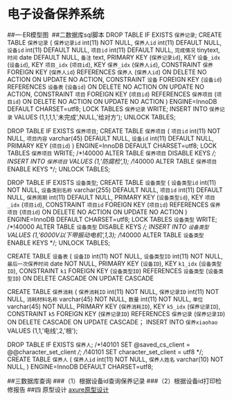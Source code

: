 # 电子设备保养系统
##一·ER模型图
![]()
##二数据库sql脚本
DROP TABLE IF EXISTS `保养记录`;
CREATE TABLE `保养记录` (
  `保养记录id` int(11) NOT NULL,
  `保养人id` int(11) DEFAULT NULL,
  `设备id` int(11) DEFAULT NULL,
  `项目id` int(11) DEFAULT NULL,
  `完成情况` tinytext,
  `时间` date DEFAULT NULL,
  `备注` text,
  PRIMARY KEY (`保养记录id`),
  KEY `设备_idx` (`设备id`),
  KEY `项目_idx` (`项目id`),
  KEY `保养_idx` (`保养人id`),
  CONSTRAINT `保养` FOREIGN KEY (`保养人id`) REFERENCES `保养人` (`保养人id`) ON DELETE NO ACTION ON UPDATE NO ACTION,
  CONSTRAINT `设备` FOREIGN KEY (`设备id`) REFERENCES `设备表` (`设备id`) ON DELETE NO ACTION ON UPDATE NO ACTION,
  CONSTRAINT `项目` FOREIGN KEY (`项目id`) REFERENCES `保养项目` (`项目id`) ON DELETE NO ACTION ON UPDATE NO ACTION
) ENGINE=InnoDB DEFAULT CHARSET=utf8;
LOCK TABLES `保养记录` WRITE;
INSERT INTO `保养记录` VALUES (1,1,1,1,'未完成',NULL,'给对方');
UNLOCK TABLES;



DROP TABLE IF EXISTS `保养项目`;
CREATE TABLE `保养项目` (
  `项目id` int(11) NOT NULL,
  `项目内容` varchar(45) DEFAULT NULL,
  `设备id` int(11) DEFAULT NULL,
  PRIMARY KEY (`项目id`)
) ENGINE=InnoDB DEFAULT CHARSET=utf8;
LOCK TABLES `保养项目` WRITE;
/*!40000 ALTER TABLE `保养项目` DISABLE KEYS */;
INSERT INTO `保养项目` VALUES (1,'防腐检',1);
/*!40000 ALTER TABLE `保养项目` ENABLE KEYS */;
UNLOCK TABLES;


DROP TABLE IF EXISTS `设备类型`;
CREATE TABLE `设备类型` (
  `设备类型id` int(11) NOT NULL,
  `设备类别名称` varchar(255) DEFAULT NULL,
  `项目id` int(11) DEFAULT NULL,
  `保养周期` int(11) DEFAULT NULL,
  PRIMARY KEY (`设备类型id`),
  KEY `项目_idx` (`项目id`),
  CONSTRAINT `项目id` FOREIGN KEY (`项目id`) REFERENCES `保养项目` (`项目id`) ON DELETE NO ACTION ON UPDATE NO ACTION
) ENGINE=InnoDB DEFAULT CHARSET=utf8;
LOCK TABLES `设备类型` WRITE;
/*!40000 ALTER TABLE `设备类型` DISABLE KEYS */;
INSERT INTO `设备类型` VALUES (1,'6000V以下带振动电机',1,3);
/*!40000 ALTER TABLE `设备类型` ENABLE KEYS */;
UNLOCK TABLES;



CREATE TABLE `设备表` (
    `设备ID` int(11) NOT NULL,
    `设备类型ID` int(11) NOT NULL,
    `最后一次保养时间` date NOT NULL,
    PRIMARY KEY (`设备ID`),
    KEY `k1_idx` (`设备类型ID`),
    CONSTRAINT `k1` FOREIGN KEY (`设备类型ID`) REFERENCES `设备类型` (`设备类型ID`) ON DELETE CASCADE ON UPDATE CASCADE




 CREATE TABLE `保养消耗` (
    `保养消耗ID` int(11) NOT NULL,
    `保养记录ID` int(11) NOT NULL,
    `消耗材料名称` varchar(45) NOT NULL,
    `数量` int(11) NOT NULL,
    `单位` varchar(45) NOT NULL,
    PRIMARY KEY (`保养消耗ID`),
    KEY `k5_idx` (`保养记录ID`),
    CONSTRAINT `k5` FOREIGN KEY (`保养记录ID`) REFERENCES `保养记录` (`保养记录ID`) ON DELETE CASCADE ON UPDATE CASCADE；
  INSERT INTO `保养xiaohao` VALUES (1,1,'电线',2,'根');



DROP TABLE IF EXISTS `保养人`;
/*!40101 SET @saved_cs_client     = @@character_set_client */;
/*!40101 SET character_set_client = utf8 */;
CREATE TABLE `保养人` (
  `保养人id` int(11) NOT NULL,
  `保养人姓名` varchar(10) NOT NULL,
) ENGINE=InnoDB DEFAULT CHARSET=utf8;

##三数据库查询
###（1）根据设备id查询保养记录
###（2）根据设备id打印检修报告
##四 原型设计
[axure原型设计](http://7kjelj.axshare.com)
